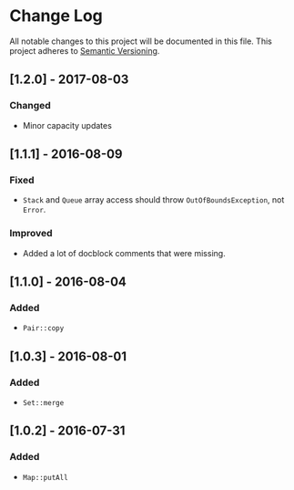# Change Log
All notable changes to this project will be documented in this file.
This project adheres to [Semantic Versioning](http://semver.org/).

## [1.2.0] - 2017-08-03
### Changed
- Minor capacity updates

## [1.1.1] - 2016-08-09
### Fixed
- `Stack` and `Queue` array access should throw `OutOfBoundsException`, not `Error`.

### Improved
- Added a lot of docblock comments that were missing.

## [1.1.0] - 2016-08-04
### Added
- `Pair::copy`

## [1.0.3] - 2016-08-01
### Added
- `Set::merge`

## [1.0.2] - 2016-07-31
### Added
- `Map::putAll`

